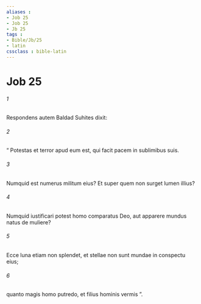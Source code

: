 ```yaml
---
aliases : 
- Job 25
- Job 25
- Jb 25
tags : 
- Bible/Jb/25
- latin
cssclass : bible-latin
---
```


# Job 25

###### 1
Respondens autem Baldad Suhites dixit:
###### 2
“ Potestas et terror apud eum est, qui facit pacem in sublimibus suis.
###### 3
Numquid est numerus militum eius? Et super quem non surget lumen illius?
###### 4
Numquid iustificari potest homo comparatus Deo, aut apparere mundus natus de muliere?
###### 5
Ecce luna etiam non splendet, et stellae non sunt mundae in conspectu eius;
###### 6
quanto magis homo putredo, et filius hominis vermis ”.
